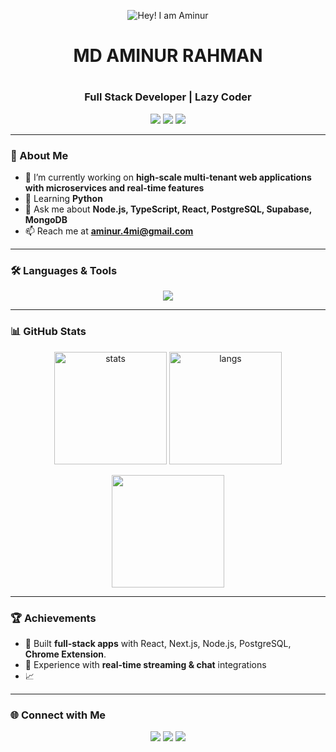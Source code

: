 <!-- Profile Header Banner -->
<p align="center">
  <img src="https://i.ibb.co.com/0yZHVmKV/Abstract-Technology-Profile-Linked-In-Banner.png" alt="Hey! I am Aminur" />
</p>

<!-- Introduction -->
<h1 align="center">MD AMINUR RAHMAN<h1/>
<h3 align="center">Full Stack Developer | Lazy Coder</h3>

<p align="center">
  <a href="https://www.linkedin.com/in/aminur-in/" target="_blank"><img src="https://img.shields.io/badge/LinkedIn-blue?style=for-the-badge&logo=linkedin" /></a>
  <a href="mailto:aminur.4mi@gmail.com"><img src="https://img.shields.io/badge/Gmail-red?style=for-the-badge&logo=gmail" /></a>
  <a href="https://x.com/x_aminur" target="_blank"><img src="https://img.shields.io/badge/Twitter-black?style=for-the-badge&logo=x" /></a>
</p>

---

### 🚀 About Me
- 🔭 I’m currently working on **high-scale multi-tenant web applications with microservices and real-time features**  
- 🌱 Learning **Python**  
- 💬 Ask me about **Node.js, TypeScript, React, PostgreSQL, Supabase, MongoDB**  
- 📫 Reach me at **aminur.4mi@gmail.com**  

---

### 🛠️ Languages & Tools
<p align="center">
  <img src="https://skillicons.dev/icons?i=html,css,react,redis,next,ts,js,nodejs,vite,express,postgres,mongodb,supabase,firebase,nginx,linux,debian,git,github,python,vscode&theme=light" />
</p>

---

### 📊 GitHub Stats
<p align="center">
  <img src="https://github-readme-stats.vercel.app/api?username=aminur-git&show_icons=true&theme=tokyonight" alt="stats" height="180"/>
  <img src="https://github-readme-stats.vercel.app/api/top-langs/?username=aminur-git&layout=compact&theme=tokyonight" alt="langs" height="180"/>
</p>

<p align="center">
  <img src="https://github-readme-streak-stats.herokuapp.com/?user=aminur-git&theme=tokyonight" height="180"/>
</p>

---

### 🏆 Achievements
- 🚀 Built **full-stack apps** with React, Next.js, Node.js, PostgreSQL, **Chrome Extension**.     
- 📡 Experience with **real-time streaming & chat** integrations  
- 📈 

---

### 🌐 Connect with Me
<p align="center">
  <a href="https://www.linkedin.com/in/aminur-in/"><img src="https://img.shields.io/badge/LinkedIn-blue?style=flat&logo=linkedin" /></a>
  <a href="mailto:aminur.4mi@gmail.com"><img src="https://img.shields.io/badge/Twitter-black?style=flat&logo=x" /></a>
  <a href="https://x.com/x_aminur"><img src="https://img.shields.io/badge/Gmail-red?style=flat&logo=gmail" /></a>
</p>
